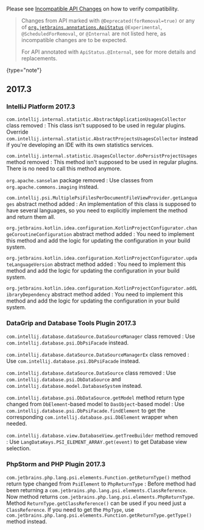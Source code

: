 [//]: # (title: Incompatible Changes in IntelliJ Platform and Plugins API 2017.*)

<!-- Copyright 2000-2022 JetBrains s.r.o. and other contributors. Use of this source code is governed by the Apache 2.0 license that can be found in the LICENSE file. -->

<!--
See the note on how to document new problems on the main page reference_guide/api_changes_list.md
-->

Please see [Incompatible API Changes](api_changes_list.md) on how to verify compatibility.

> Changes from API marked with `@Deprecated(forRemoval=true)` or any of [`org.jetbrains.annotations.ApiStatus`](https://github.com/JetBrains/java-annotations/blob/master/common/src/main/java/org/jetbrains/annotations/ApiStatus.java) `@Experimental`, `@ScheduledForRemoval`, or `@Internal` are not listed here, as incompatible changes are to be expected.
>
> For API annotated with `ApiStatus.@Internal`, see [](api_internal.md) for more details and replacements.
>
{type="note"}

## 2017.3

### IntelliJ Platform 2017.3

`com.intellij.internal.statistic.AbstractApplicationUsagesCollector` class removed
: This class isn't supposed to be used in regular plugins. Override `com.intellij.internal.statistic.AbstractProjectsUsagesCollector` instead if you're developing an IDE with its own statistics services.

`com.intellij.internal.statistic.UsagesCollector.doPersistProjectUsages` method removed
: This method isn't supposed to be used in regular plugins. There is no need to call this method anymore.

`org.apache.sanselan` package removed
: Use classes from `org.apache.commons.imaging` instead.

`com.intellij.psi.MultiplePsiFilesPerDocumentFileViewProvider.getLanguages` abstract method added
: An implementation of this class is supposed to have several languages, so you need to explicitly implement the method and return them all.

`org.jetbrains.kotlin.idea.configuration.KotlinProjectConfigurator.changeCoroutineConfiguration` abstract method added
: You need to implement this method and add the logic for updating the configuration in your build system.

`org.jetbrains.kotlin.idea.configuration.KotlinProjectConfigurator.updateLanguageVersion` abstract method added
: You need to implement this method and add the logic for updating the configuration in your build system.

`org.jetbrains.kotlin.idea.configuration.KotlinProjectConfigurator.addLibraryDependency` abstract method added
: You need to implement this method and add the logic for updating the configuration in your build system.

### DataGrip and Database Tools Plugin 2017.3

`com.intellij.database.dataSource.DataSourceManager` class removed
: Use `com.intellij.database.psi.DbPsiFacade` instead.

`com.intellij.database.dataSource.DataSourceManagerEx` class removed
: Use `com.intellij.database.psi.DbPsiFacade` instead.

`com.intellij.database.dataSource.DataSource` class removed
: Use `com.intellij.database.psi.DbDataSource` and `com.intellij.database.model.DatabaseSystem` instead.

`com.intellij.database.psi.DbDataSource.getModel` method return type changed from `DbElement`-based model to `DasObject`-based model
: Use `com.intellij.database.psi.DbPsiFacade.findElement` to get the corresponding `com.intellij.database.psi.DbElement` wrapper when needed.

`com.intellij.database.view.DatabaseView.getTreeBuilder` method removed
: Use `LangDataKeys.PSI_ELEMENT_ARRAY.get(event)` to get Database view selection.

### PhpStorm and PHP Plugin 2017.3

`com.jetbrains.php.lang.psi.elements.Function.getReturnType()` method return type changed from `PsiElement` to `PhpReturnType`
: Before method had been returning a `com.jetbrains.php.lang.psi.elements.ClassReference`. Now method returns `com.jetbrains.php.lang.psi.elements.PhpReturnType`. Method `ReturnType.getClassReference()` can be used if you need just a `ClassReference`. If you need to get the `PhpType`, use `com.jetbrains.php.lang.psi.elements.Function.getReturnType.getType()` method instead.
